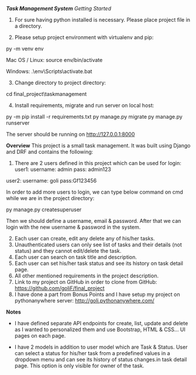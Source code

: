 ***Task Management System***
*Getting Started*

1. For sure having python installed is necessary. Please place project file in a directory.

2. Please setup project environment with virtualenv and pip:

py -m venv env

Mac OS / Linux: source env/bin/activate

Windows: .\env\Scripts\activate.bat

3. Change directory to project directory:

cd final_project\taskmanagement

4. Install requirements, migrate and run server on local host:

py -m pip install -r requirements.txt
py manage.py migrate
py manage.py runserver

The server should be running on http://127.0.0.1:8000


**Overview**
This project is a small task management. It was built using Django and DRF and contains the following:

1. There are 2 users defined in this project which can be used for login:
user1:
username: admin
pass: admin123

user2:
username: goli
pass:Gf123456

In order to add more users to login, we can type below command on cmd while we are in the project directory:

py manage.py createsuperuser

Then we should define a username, email & password. After that we can login with the new username & password in the system.

2. Each user can create, edit any delete any of his/her tasks.
3. Unauthenticated users can only see list of tasks and their details (not status) and they cannot edit/delete the task.
4. Each user can search on task title and description.
5. Each user can set his/her task status and see its history on task detail page.
6. All other mentioned requirements in the project description.
7. Link to my project on GitHub in order to clone from GitHub:
 https://github.com/goliF/final_project
8. I have done a part from Bonus Points and I have setup my project on pythonanywhere server:
 http://goli.pythonanywhere.com/


**Notes**
- I have defined separate API endpoints for create, list, update and delete as I wanted to personalized them and use Bootstrap, HTML & CSS... UI pages on each page.

- I have 2 models in addition to user model which are Task & Status. User can select a status for his/her task from a predefined values in a dropdown menu  and can see its history of status changes.in task detail page. This option is only visible for owner of the task.
